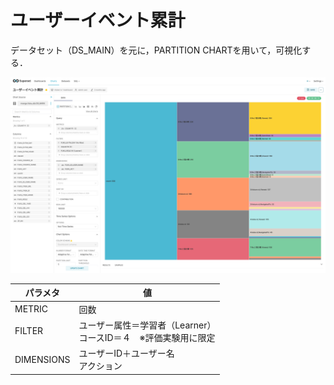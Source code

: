 # ユーザーイベント累計

データセット（DS_MAIN）を元に，PARTITION CHARTを用いて，可視化する．

![グラフ](image/gra08.png)

パラメタ | 値
|----|----|
METRIC | 回数
FILTER | ユーザー属性＝学習者（Learner）<br>コースID＝４　※評価実験用に限定
DIMENSIONS | ユーザーID＋ユーザー名<br>アクション
